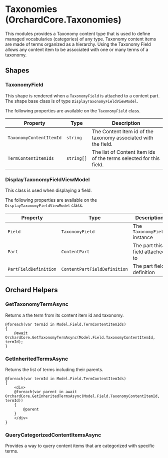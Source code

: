 # Taxonomies (OrchardCore.Taxonomies)

This modules provides a Taxonomy content type that is used to define managed vocabularies (categories) of any type.
Taxonomy content items are made of terms organized as a hierarchy. Using the Taxonomy Field allows any content item
to be associated with one or many terms of a taxonomy.

## Shapes

### TaxonomyField

This shape is rendered when a `TaxonomyField` is attached to a content part.
The shape base class is of type `DisplayTaxonomyFieldViewModel`.

The following properties are available on the `TaxonomyField` class.

| Property | Type | Description |
| --------- | ---- |------------ |
| `TaxonomyContentItemId` | `string` | The Content Item id of the taxonomy associated with the field. |
| `TermContentItemIds` | `string[]` | The list of Content Item ids of the terms selected for this field. |

### DisplayTaxonomyFieldViewModel

This class is used when displaying a field.

The following properties are available on the `DisplayTaxonomyFieldViewModel` class.

| Property | Type | Description |
| --------- | ---- |------------ |
| `Field` | `TaxonomyField` | The `TaxonomyField` instance|
| `Part` | `ContentPart` | The part this field attached to |
| `PartFieldDefinition` | `ContentPartFieldDefinition` | The part field definition |

## Orchard Helpers

### GetTaxonomyTermAsync

Returns a the term from its content item id and taxonomy.

```
@foreach(var termId in Model.Field.TermContentItemIds)
{
    @await OrchardCore.GetTaxonomyTermAsync(Model.Field.TaxonomyContentItemId, termId);
}
```

### GetInheritedTermsAsync

Returns the list of terms including their parents.

```
@foreach(var termId in Model.Field.TermContentItemIds)
{
    <div>
    @foreach(var parent in await OrchardCore.GetInheritedTermsAsync(Model.Field.TaxonomyContentItemId, termId))
    {
        @parent
    }    
    </div>
}
```

### QueryCategorizedContentItemsAsync

Provides a way to query content items that are categorized with specific terms.

